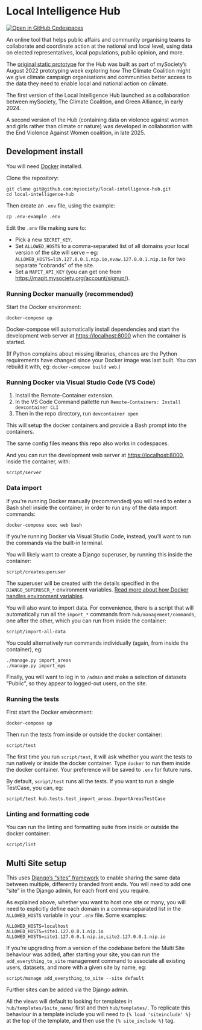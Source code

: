 # Local Intelligence Hub

[![Open in GitHub Codespaces](https://github.com/codespaces/badge.svg)](https://codespaces.new/mysociety/local-intelligence-hub?devcontainer_path=.devcontainer%2Fauto-quick-setup%2Fdevcontainer.json)

An online tool that helps public affairs and community organising teams to collaborate and coordinate action at the national and local level, using data on elected representatives, local populations, public opinion, and more.

The [original static prototype](https://github.com/mysociety/local-intelligence-hub/commit/4fab6ff08401d4e4c29615ab07ff4f6c4f4e6050) for the Hub was built as part of mySociety’s August 2022 prototyping week exploring how The Climate Coalition might we give climate campaign organisations and communities better access to the data they need to enable local and national action on climate.

The first version of the Local Intelligence Hub launched as a collaboration between mySociety, The Climate Coalition, and Green Alliance, in early 2024.

A second version of the Hub (containing data on violence against women and girls rather than climate or nature) was developed in collaboration with the End Violence Against Women coalition, in late 2025.

## Development install

You will need [Docker](https://docs.docker.com/desktop/) installed.

Clone the repository:

    git clone git@github.com:mysociety/local-intelligence-hub.git
    cd local-intelligence-hub

Then create an `.env` file, using the example:

    cp .env-example .env

Edit the `.env` file making sure to:

- Pick a new `SECRET_KEY`.
- Set `ALLOWED_HOSTS` to a comma-separated list of all domains your local version of the site will serve – eg: `ALLOWED_HOSTS=lih.127.0.0.1.nip.io,evaw.127.0.0.1.nip.io` for two separate “cobrands” of the site.
- Set a `MAPIT_API_KEY` (you can get one from https://mapit.mysociety.org/account/signup/).

### Running Docker manually (recommended)

Start the Docker environment:

    docker-compose up

Docker-compose will automatically install dependencies and start the development web server at <https://localhost:8000> when the container is started.

(If Python complains about missing libraries, chances are the Python requirements have changed since your Docker image was last built. You can rebuild it with, eg: `docker-compose build web`.)

### Running Docker via Visual Studio Code (VS Code)

1. Install the Remote-Container extension.
2. In the VS Code Command pallette run `Remote-Containers: Install devcontainer CLI`
3. Then in the repo directory, run `devcontainer open`

This will setup the docker containers and provide a Bash prompt into the containers. 

The same config files means this repo also works in codespaces.

And you can run the development web server at <https://localhost:8000>, inside the container, with:

    script/server

### Data import

If you’re running Docker manually (recommended) you will need to enter a Bash shell inside the container, in order to run any of the data import commands:

    docker-compose exec web bash

If you’re running Docker via Visual Studio Code, instead, you’ll want to run the commands via the built-in terminal.

You will likely want to create a Django superuser, by running this inside the container:

    script/createsuperuser

The superuser will be created with the details specified in the `DJANGO_SUPERUSER_*` environment variables. [Read more about how Docker handles environment variables](https://docs.docker.com/compose/envvars-precedence/).

You will also want to import data. For convenience, there is a script that will automatically run all the `import_*` commands from `hub/management/commands`, one after the other, which you can run from inside the container:

    script/import-all-data

You could alternatively run commands individually (again, from inside the container), eg:

    ./manage.py import_areas
    ./manage.py import_mps

Finally, you will want to log in to `/admin` and make a selection of datasets “Public”, so they appear to logged-out users, on the site.

### Running the tests

First start the Docker environment:

    docker-compose up

Then run the tests from inside or outside the docker container:

    script/test

The first time you run `script/test`, it will ask whether you want the tests to run natively or inside the docker container. Type `docker` to run them inside the docker container. Your preference will be saved to `.env` for future runs.

By default, `script/test` runs all the tests. If you want to run a single TestCase, you can, eg:

    script/test hub.tests.test_import_areas.ImportAreasTestCase

### Linting and formatting code

You can run the linting and formatting suite from inside or outside the docker container:

    script/lint

## Multi Site setup

This uses [Django’s “sites” framework](https://docs.djangoproject.com/en/5.2/ref/contrib/sites/) to enable sharing the same data between multiple, differently branded front ends. You will need to add one “site” in the Django admin, for each front end you require.

As explained above, whether you want to host one site or many, you will need to explicitly define each domain in a comma-separated list in the `ALLOWED_HOSTS` variable in your `.env` file. Some examples:

```
ALLOWED_HOSTS=localhost
ALLOWED_HOSTS=site1.127.0.0.1.nip.io
ALLOWED_HOSTS=site1.127.0.0.1.nip.io,site2.127.0.0.1.nip.io
```

If you’re upgrading from a version of the codebase before the Multi Site behaviour was added, after starting your site, you can run the `add_everything_to_site` management command to associate all existing users, datasets, and more with a given site by name, eg:

```
script/manage add_everything_to_site --site default
```

Further sites can be added via the Django admin.

All the views will default to looking for templates in `hub/templates/$site_name/` first and then `hub/templates/`. To replicate this behaviour in a template include you will need to `{% load 'siteinclude' %}` at the top of the template, and then use the `{% site_include %}` tag.

